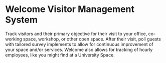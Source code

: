 Welcome Visitor Management System
=================================

Track visitors and their primary objective for their visit to your office, co-working space, workshop, or other open space. After their visit, poll guests with tailored survey implements to allow for continuous improvement of your space and/or services. Welcome also allows for tracking of hourly employees, like you might find at a University Space.

